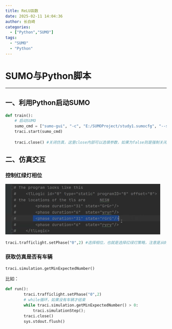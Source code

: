 ```yaml
---
title: ReLU函数
date: 2025-02-11 14:04:36
author: 长白崎
categories:
  - ["Python","SUMO"]
tags:
  - "SUMO"
  - "Python"
---
```


# SUMO与Python脚本

---



## 一、利用Python启动SUMO

```python
def train():
    # 启动SUMO
    sumo_cmd = ["sumo-gui", "-c", "E:/SUMOProject/study1.sumocfg", "--start"] #这里注意替换为对应你的SUMO项目sumocfg文件路径
    traci.start(sumo_cmd)
    
    traci.close() #关闭仿真，这里close内部可以选填参数，如果为false则是强制关闭，不然会等系统响应完毕后才会关闭
```



## 二、仿真交互



### 控制红绿灯相位

 ![image-20250313002824574](./SUMO与Python脚本/images/image-20250313002824574.png)

```python
traci.trafficlight.setPhase("0",2) #选择相位，也就是选择红绿灯策略，注意是从0开始的
```





### 获取仿真是否有车辆

```python
traci.simulation.getMinExpectedNumber()
```

比如：

```python
def run():
    	traci.trafficlight.setPhase("0",2)
        # while循环，如果没有车辆才结束
        while traci.simulation.getMinExpectedNumber() > 0:
            traci.simulationStep();
        traci.close()
        sys.stdout.flush()
```

